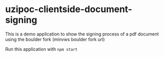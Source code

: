 # uzipoc-clientside-document-signing
This is a demo application to show the signing process of a pdf document
 using the boulder fork (minvws boulder fork url)

Run this application with `npm start`